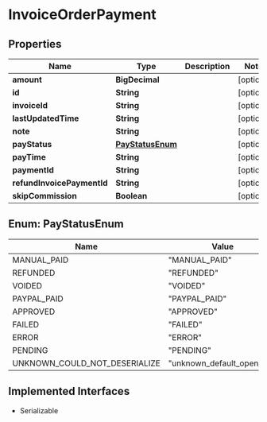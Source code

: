 

# InvoiceOrderPayment


## Properties

| Name | Type | Description | Notes |
|------------ | ------------- | ------------- | -------------|
|**amount** | **BigDecimal** |  |  [optional] |
|**id** | **String** |  |  [optional] |
|**invoiceId** | **String** |  |  [optional] |
|**lastUpdatedTime** | **String** |  |  [optional] |
|**note** | **String** |  |  [optional] |
|**payStatus** | [**PayStatusEnum**](#PayStatusEnum) |  |  [optional] |
|**payTime** | **String** |  |  [optional] |
|**paymentId** | **String** |  |  [optional] |
|**refundInvoicePaymentId** | **String** |  |  [optional] |
|**skipCommission** | **Boolean** |  |  [optional] |



## Enum: PayStatusEnum

| Name | Value |
|---- | -----|
| MANUAL_PAID | &quot;MANUAL_PAID&quot; |
| REFUNDED | &quot;REFUNDED&quot; |
| VOIDED | &quot;VOIDED&quot; |
| PAYPAL_PAID | &quot;PAYPAL_PAID&quot; |
| APPROVED | &quot;APPROVED&quot; |
| FAILED | &quot;FAILED&quot; |
| ERROR | &quot;ERROR&quot; |
| PENDING | &quot;PENDING&quot; |
| UNKNOWN_COULD_NOT_DESERIALIZE | &quot;unknown_default_open_api&quot; |


## Implemented Interfaces

* Serializable

